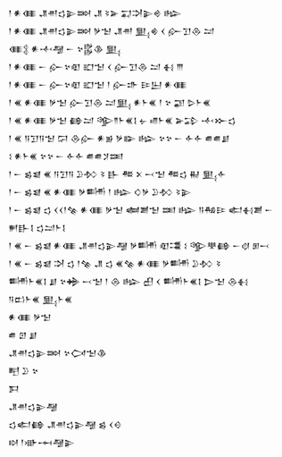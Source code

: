 <div class='block'>
<div class='line'>𒁹 𒀭𒈪 𒂗𒉣𒌓𒉌𒇷 𒂗 𒂟𒅕 𒍑𒋫𒉌𒄴 𒈗</div>
<div class='line'>𒁹 𒀭𒈪 𒂗𒉣𒌓𒉌𒇷 𒃻𒈠 𒂗𒉣 𒅅𒄯 𒌋 𒅎𒋛𒁲 𒁺</div>
<div class='line'>𒈪𒉭 𒀭𒋾𒆷 𒀸 𒆳𒌵𒆠 𒅅</div>
<div class='line'>𒁹 𒀭𒈪 𒀸 𒅎𒆳𒊏 𒊬𒈠 𒌋 𒅎𒋛𒁲 𒁺 𒈬 𒐈</div>
<div class='line'>𒁹 𒀭𒈪 𒀸 𒅎𒆳𒊏 𒊬𒈠 𒁹 𒅎𒈥 𒄿𒌨 𒀭𒈪</div>
<div class='line'>𒁹 𒌍 𒀭𒈪 𒃻𒈠 𒅎𒋛𒁲 𒁺𒅅 𒀭𒈨𒌍 𒁹 𒆳 𒃣 𒌇𒈨𒌍</div>
<div class='line'>𒁹 𒌍 𒀭𒈪 𒃻𒈠 𒂵𒁺 𒄊𒈫𒈨𒌍𒋙 𒉡 𒈛𒈨𒌍 𒅕𒁉 𒋾𒁍𒌓</div>
<div class='line'>𒁹 𒌍 𒀀𒋛𒀀𒈠 𒁶 𒁲𒅎 𒀭𒂊 𒃻𒅔 𒈗 𒆳𒆳 𒀸 𒅆𒅆 𒌑𒌑𒋗</div>
<div class='line'>𒑱 𒀭𒈨𒌍 𒆳𒆳 𒀸 𒅆𒅆 𒌑𒌑𒋡𒌅</div>
<div class='line'>𒁹 𒀸 𒌗𒇯 𒌍 𒀀𒋛𒀀 𒊒𒁴 𒂟 𒃲 𒍣 𒉽 𒁁𒈠 𒍣𒌓 𒉅 𒅅𒅆</div>
<div class='line'>𒁹 𒀸 𒌗𒇯 𒌍 𒀭𒈪 𒃻𒌦 𒁹 𒈗 𒄭𒃻 𒊒𒁴 𒂟𒉌</div>
<div class='line'>𒁹 𒀸 𒌗𒇯 𒌓 𒌋𒌋𒁹𒆚 𒀭𒈪 𒃻𒈠 𒅸𒋢𒈠 𒌅 𒈗 𒀀𒄀𒄿 𒅗𒈬𒋢 𒀸 𒂍𒃲𒋙 𒌓𒁺𒈨𒋙</div>
<div class='line'>𒁹 𒌍 𒀸 𒌗𒇯 𒀭𒈪 𒂗𒉣𒌓𒉌𒆷 𒃻𒌦 𒊏𒃮 𒑱 𒄊𒋧𒂵 𒀸𒋼 𒁳𒁁</div>
<div class='line'>𒁹 𒌍 𒀸 𒌗𒇯 𒋫 𒌓 𒁹𒆚 𒂗 𒌓 𒌍𒆚 𒀭𒈪 𒃻𒌦 𒊒𒁴 𒂟</div>
<div class='line'>𒌦𒈨𒌍𒋙 𒋗 𒆳𒄉 𒁁𒈠 𒁹 𒁲 𒈗 𒌷 𒌋 𒌦𒈨𒌍𒋙 𒆕𒈠 𒁲𒈬</div>
<div class='line'>𒀀𒆗𒈨𒌍 𒅅𒈨𒌍</div>
<div class='line'>𒀭𒈪 𒃻𒈠</div>
<div class='line'>𒌑 𒇻 𒋗</div>
<div class='line'>𒂗𒉣𒌓𒉌𒇷 𒆳𒉏𒈠𒆠</div>
<div class='line'>𒋃 𒊒 𒆳</div>
<div class='line'>𒁕</div>
<div class='line'>𒂗𒉣𒌓𒉌𒆷</div>
<div class='line'>𒌓𒅗𒂵 𒂗𒉣𒌓𒉌𒆷 𒌗 𒌋𒄰</div>
<div class='line'>𒊭 𒁹𒀝𒆰𒆷𒉌</div>
</div>
